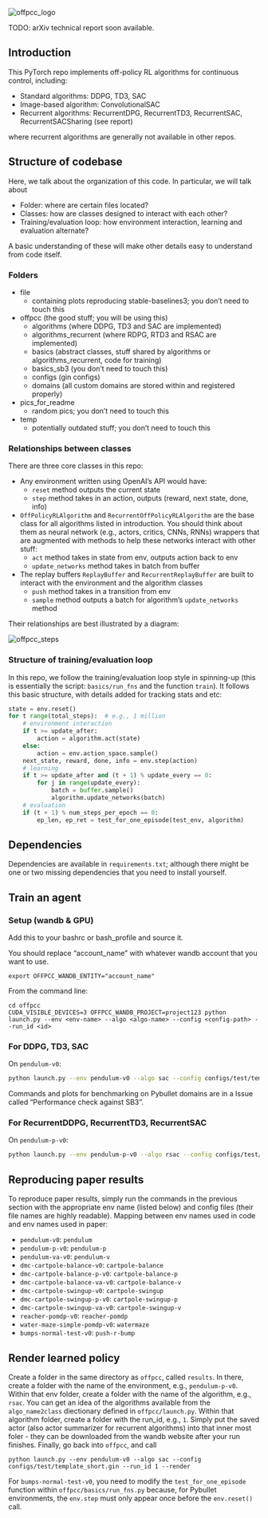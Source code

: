 ![offpcc_logo](https://user-images.githubusercontent.com/43589364/132990408-91d68fa7-5bed-4298-b554-da6da4c80fd2.png)

TODO: arXiv technical report soon available.

## Introduction

This PyTorch repo implements off-policy RL algorithms for continuous control, including:

-   Standard algorithms: DDPG, TD3, SAC
-   Image-based algorithm: ConvolutionalSAC
-   Recurrent algorithms: RecurrentDPG, RecurrentTD3, RecurrentSAC, RecurrentSACSharing (see report)

where recurrent algorithms are generally not available in other repos.

## Structure of codebase

Here, we talk about the organization of this code. In particular, we will talk about

-   Folder: where are certain files located?
-   Classes: how are classes designed to interact with each other?
-   Training/evaluation loop: how environment interaction, learning and evaluation alternate?

A basic understanding of these will make other details easy to understand from code itself.

### Folders

-   file
    -   containing plots reproducing stable-baselines3; you don’t need to touch this
-   offpcc (the good stuff; you will be using this)
    -   algorithms (where DDPG, TD3 and SAC are implemented)
    -   algorithms_recurrent (where RDPG, RTD3 and RSAC are implemented)
    -   basics (abstract classes, stuff shared by algorithms or algorithms_recurrent, code for training)
    -   basics_sb3 (you don’t need to touch this)
    -   configs (gin configs)
    -   domains (all custom domains are stored within and registered properly)
-   pics_for_readme
    -   random pics; you don’t need to touch this
-   temp
    -   potentially outdated stuff; you don’t need to touch this

### Relationships between classes

There are three core classes in this repo:

-   Any environment written using OpenAI’s API would have:
    -   `reset` method outputs the current state
    -   `step` method takes in an action, outputs (reward, next state, done, info)
-   `OffPolicyRLAlgorithm` and `RecurrentOffPolicyRLAlgorithm` are the base class for all algorithms listed in introduction. You should think about them as neural network (e.g., actors, critics, CNNs, RNNs) wrappers that are augmented with methods to help these networks interact with other stuff:
    -   `act` method takes in state from env, outputs action back to env
    -   `update_networks` method takes in batch from buffer
-   The replay buffers `ReplayBuffer` and `RecurrentReplayBuffer` are built to interact with the environment and the algorithm classes
    -   `push` method takes in a transition from env
    -   `sample` method outputs a batch for algorithm’s `update_networks` method

Their relationships are best illustrated by a diagram:

![offpcc_steps](https://user-images.githubusercontent.com/43589364/132971785-03d345a0-cef9-484c-bad9-79174d905269.jpg)

### Structure of training/evaluation loop

In this repo, we follow the training/evaluation loop style in spinning-up (this is essentially the script: `basics/run_fns` and the function `train`). It follows this basic structure, with details added for tracking stats and etc:

```python
state = env.reset()
for t range(total_steps):  # e.g., 1 million
    # environment interaction
    if t >= update_after:
        action = algorithm.act(state)
    else:
        action = env.action_space.sample()
    next_state, reward, done, info = env.step(action)
   	# learning
    if t >= update_after and (t + 1) % update_every == 0:
        for j in range(update_every):
            batch = buffer.sample()
            algorithm.update_networks(batch)
    # evaluation
    if (t + 1) % num_steps_per_epoch == 0:
        ep_len, ep_ret = test_for_one_episode(test_env, algorithm)
```

## Dependencies

Dependencies are available in `requirements.txt`; although there might be one or two missing dependencies that you need to install yourself.

## Train an agent

### Setup (wandb & GPU)

Add this to your bashrc or bash_profile and source it.

You should replace “account_name” with whatever wandb account that you want to use.

```
export OFFPCC_WANDB_ENTITY="account_name"
```

From the command line:

```
cd offpcc
CUDA_VISIBLE_DEVICES=3 OFFPCC_WANDB_PROJECT=project123 python launch.py --env <env-name> --algo <algo-name> --config <config-path> --run_id <id>
```

### For DDPG, TD3, SAC

On `pendulum-v0`:

```bash
python launch.py --env pendulum-v0 --algo sac --config configs/test/template_short.gin --run_id 1
```

Commands and plots for benchmarking on Pybullet domains are in a Issue called “Performance check against SB3”.

### For RecurrentDDPG, RecurrentTD3, RecurrentSAC

On `pendulum-p-v0`:

```bash
python launch.py --env pendulum-p-v0 --algo rsac --config configs/test/template_recurrent_100k.gin --run_id 1
```

## Reproducing paper results

To reproduce paper results, simply run the commands in the previous section with the appropriate env name (listed below) and config files (their file names are highly readable). Mapping between env names used in code and env names used in paper:

-   `pendulum-v0`: `pendulum`
-   `pendulum-p-v0`: `pendulum-p`
-   `pendulum-va-v0`: `pendulum-v`
-   `dmc-cartpole-balance-v0`: `cartpole-balance`
-   `dmc-cartpole-balance-p-v0`: `cartpole-balance-p`
-   `dmc-cartpole-balance-va-v0`: `cartpole-balance-v`
-   `dmc-cartpole-swingup-v0`: `cartpole-swingup`
-   `dmc-cartpole-swingup-p-v0`: `cartpole-swingup-p`
-   `dmc-cartpole-swingup-va-v0`: `cartpole-swingup-v`
-   `reacher-pomdp-v0`: `reacher-pomdp`
-   `water-maze-simple-pomdp-v0`: `watermaze`
-   `bumps-normal-test-v0`: `push-r-bump`

## Render learned policy

Create a folder in the same directory as `offpcc`, called `results`. In there, create a folder with the name of the environment, e.g., `pendulum-p-v0`. Within that env folder, create a folder with the name of the algorithm, e.g., `rsac`. You can get an idea of the algorithms available from the `algo_name2class` diectionary defined in `offpcc/launch.py`. Within that algorithm folder, create a folder with the run_id, e.g., `1`. Simply put the saved actor (also actor summarizer for recurrent algorithms) into that inner most foler - they can be downloaded from the wandb website after your run finishes. Finally, go back into `offpcc`, and call

```pytho
python launch.py --env pendulum-v0 --algo sac --config configs/test/template_short.gin --run_id 1 --render
```

For `bumps-normal-test-v0`, you need to modify the `test_for_one_episode` function within `offpcc/basics/run_fns.py` because, for Pybullet environments, the `env.step` must only appear once before the `env.reset()` call.

